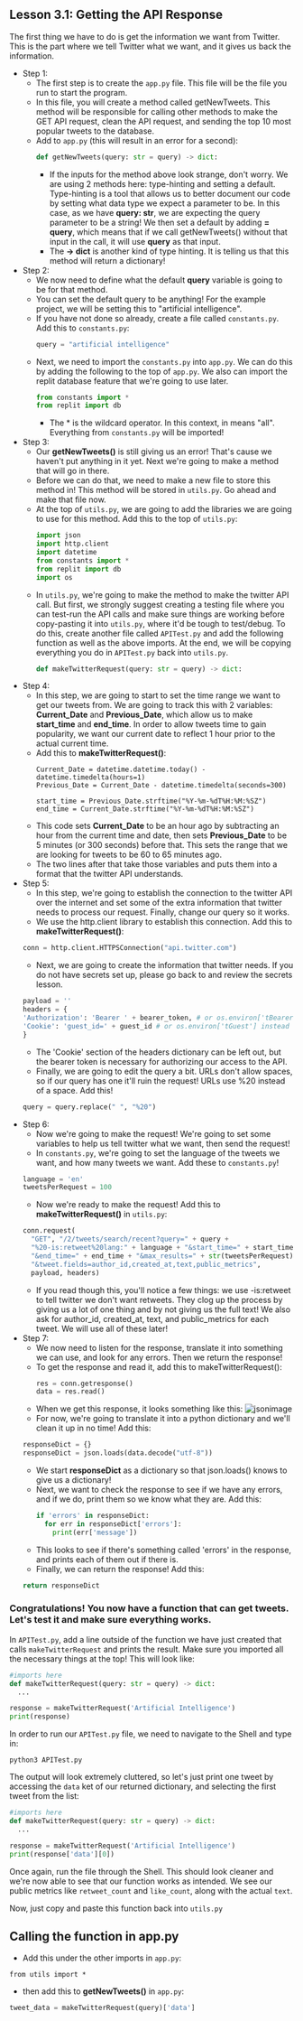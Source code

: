 ## Lesson 3.1: Getting the API Response
The first thing we have to do is get the information we want from Twitter. This is the part where we tell Twitter what we want, and it gives us back the information.
* Step 1:
  * The first step is to create the ```app.py``` file. This file will be the file you run to start the program.
  * In this file, you will create a method called getNewTweets. This method will be responsible for calling other methods to make the GET API request, clean the API request, and sending the top 10 most popular tweets to the database.
  * Add to ```app.py``` (this will result in an error for a second):
    ```python
    def getNewTweets(query: str = query) -> dict:
    ```
    * If the inputs for the method above look strange, don't worry. We are using 2 methods here: type-hinting and setting a default. Type-hinting is a tool that allows us to better document our code by setting what data type we expect a parameter to be. In this case, as we have **query: str**, we are expecting the query parameter to be a string! We then set a default by adding **= query**, which means that if we call getNewTweets() without that input in the call, it will use **query** as that input.
    * The **-> dict** is another kind of type hinting. It is telling us that this method will return a dictionary!
* Step 2:
  * We now need to define what the default **query** variable is going to be for that method.
  * You can set the default query to be anything! For the example project, we will be setting this to "artificial intelligence".
  * If you have not done so already, create a file called ```constants.py```. Add this to ```constants.py```:
    ```python
    query = "artificial intelligence"
    ```
  * Next, we need to import the ```constants.py``` into ```app.py```. We can do this by adding the following to the top of ```app.py```. We also can import the replit database feature that we're going to use later.
    ```python
    from constants import *
    from replit import db

    ```
    * The * is the wildcard operator. In this context, in means "all". Everything from ```constants.py``` will be imported!
* Step 3:
  * Our **getNewTweets()** is still giving us an error! That's cause we haven't put anything in it yet. Next we're going to make a method that will go in there.
  * Before we can do that, we need to make a new file to store this method in! This method will be stored in ```utils.py```. Go ahead and make that file now.
  * At the top of ```utils.py```, we are going to add the libraries we are going to use for this method. Add this to the top of ```utils.py```:
    ```python
    import json
    import http.client
    import datetime
    from constants import *
    from replit import db
    import os
    ```
  * In ```utils.py```, we're going to make the method to make the twitter API call. But first, we strongly suggest creating a testing file where you can test-run the API calls and make sure things are working before copy-pasting it into ```utils.py```, where it'd be tough to test/debug. To do this, create another file called ```APITest.py``` and add the following function as well as the above imports. At the end, we will be copying everything you do in ```APITest.py``` back into ```utils.py```. 
    ```python
    def makeTwitterRequest(query: str = query) -> dict:
    ```
* Step 4:
  * In this step, we are going to start to set the time range we want to get our tweets from. We are going to track this with 2 variables: **Current_Date** and **Previous_Date**, which allow us to make **start_time** and **end_time**. In order to allow tweets time to gain popularity, we want our current date to reflect 1 hour prior to the actual current time.
  * Add this to **makeTwitterRequest()**:
    ```python3
    Current_Date = datetime.datetime.today() - datetime.timedelta(hours=1)
    Previous_Date = Current_Date - datetime.timedelta(seconds=300)
    
    start_time = Previous_Date.strftime("%Y-%m-%dT%H:%M:%SZ")
    end_time = Current_Date.strftime("%Y-%m-%dT%H:%M:%SZ")
    ```
  * This code sets **Current_Date** to be an hour ago by subtracting an hour from the current time and date, then sets **Previous_Date** to be 5 minutes (or 300 seconds) before that. This sets the range that we are looking for tweets to be 60 to 65 minutes ago.
  * The two lines after that take those variables and puts them into a format that the twitter API understands.
* Step 5:
  * In this step, we're going to establish the connection to the twitter API over the internet and set some of the extra information that twitter needs to process our request. Finally, change our query so it works.
  * We use the http.client library to establish this connection. Add this to **makeTwitterRequest()**:
  ```python
  conn = http.client.HTTPSConnection("api.twitter.com")
  ```
  * Next, we are going to create the information that twitter needs. If you do not have secrets set up, please go back to and review the secrets lesson.
  ```python
  payload = ''
  headers = {
  'Authorization': 'Bearer ' + bearer_token, # or os.environ['tBearer'] if you didn't create bearer_token
  'Cookie': 'guest_id=' + guest_id # or os.environ['tGuest'] instead of guest_id
  }
  ```
  * The 'Cookie' section of the headers dictionary can be left out, but the bearer token is necessary for authorizing our access to the API.
  * Finally, we are going to edit the query a bit. URLs don't allow spaces, so if our query has one it'll ruin the request! URLs use %20 instead of a space. Add this!
  ```python
  query = query.replace(" ", "%20")
  ```
* Step 6:
  * Now we're going to make the request! We're going to set some variables to help us tell twitter what we want, then send the request!
  * In ```constants.py```, we're going to set the language of the tweets we want, and how many tweets we want. Add these to ```constants.py```!
  ```python
  language = 'en'
  tweetsPerRequest = 100
  ```
  * Now we're ready to make the request! Add this to **makeTwitterRequest()** in ```utils.py```:
  ```python
  conn.request(
    "GET", "/2/tweets/search/recent?query=" + query +
    "%20-is:retweet%20lang:" + language + "&start_time=" + start_time +
    "&end_time=" + end_time + "&max_results=" + str(tweetsPerRequest) +
    "&tweet.fields=author_id,created_at,text,public_metrics",
    payload, headers)
  ```
    * If you read though this, you'll notice a few things: we use -is:retweet to tell twitter we don't want retweets. They clog up the process by giving us a lot of one thing and by not giving us the full text! We also ask for author_id, created_at, text, and public_metrics for each tweet. We will use all of these later!
* Step 7:
  * We now need to listen for the response, translate it into something we can use, and look for any errors. Then we return the response!
  * To get the response and read it, add this to makeTwitterRequest():
    ```python
    res = conn.getresponse()
    data = res.read()
    ```
  * When we get this response, it looks something like this: ![jsonimage](/images/jsonResponse.PNG)
  * For now, we're going to translate it into a python dictionary and we'll clean it up in no time! Add this:
  ```python
  responseDict = {}
  responseDict = json.loads(data.decode("utf-8"))
  ```
  * We start **responseDict** as a dictionary so that json.loads() knows to give us a dictionary!
  * Next, we want to check the response to see if we have any errors, and if we do, print them so we know what they are. Add this:
    ```python
    if 'errors' in responseDict:
      for err in responseDict['errors']:
        print(err['message'])
    ```
  * This looks to see if there's something called 'errors' in the response, and prints each of them out if there is.
  * Finally, we can return the response! Add this:
  ```python
  return responseDict
  ```

### Congratulations! You now have a function that can get tweets. Let's test it and make sure everything works.

In ```APITest.py```, add a line outside of the function we have just created that calls ```makeTwitterRequest``` and prints the result. Make sure you imported all the necessary things at the top! This will look like:
```python
#imports here
def makeTwitterRequest(query: str = query) -> dict:
  ...

response = makeTwitterRequest('Artificial Intelligence')
print(response)
```
In order to run our ```APITest.py``` file, we need to navigate to the Shell and type in:
```
python3 APITest.py
```

The output will look extremely cluttered, so let's just print one tweet by accessing the ```data``` ket of our returned dictionary, and selecting the first tweet from the list:
```python
#imports here
def makeTwitterRequest(query: str = query) -> dict:
  ...

response = makeTwitterRequest('Artificial Intelligence')
print(response['data'][0])
```

Once again, run the file through the Shell. This should look cleaner and we're now able to see that our function works as intended. We see our public metrics like ```retweet_count``` and ```like_count```, along with the actual ```text```.

Now, just copy and paste this function back into ```utils.py```

## Calling the function in app.py
  * Add this under the other imports in ```app.py```:
   ```python3
   from utils import *
   ```
  * then add this to **getNewTweets()** in ```app.py```:
  ```python
  tweet_data = makeTwitterRequest(query)['data']
  ```
  